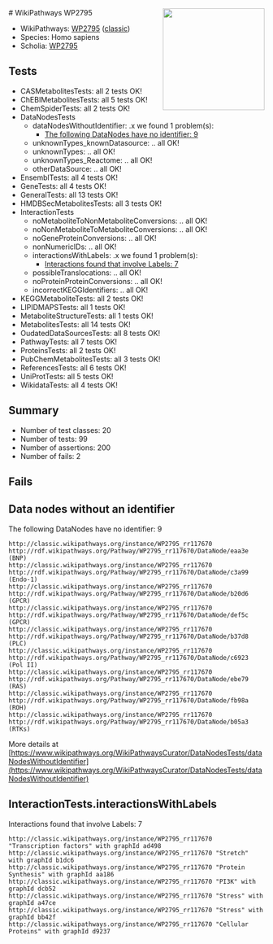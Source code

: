 <img style="float: right; width: 200px" src="https://upload.wikimedia.org/wikipedia/commons/thumb/8/83/Wplogo_with_text_500.png/640px-Wplogo_with_text_500.png" />
# WikiPathways WP2795

* WikiPathways: [WP2795](https://wikipathways.org/pathways/WP2795) ([classic](https://classic.wikipathways.org/instance/WP2795))
* Species: Homo sapiens
* Scholia: [WP2795](https://scholia.toolforge.org/wikipathways/WP2795)
## Tests
* CASMetabolitesTests: all 2 tests OK!
* ChEBIMetabolitesTests: all 5 tests OK!
* ChemSpiderTests: all 2 tests OK!
* DataNodesTests
    * dataNodesWithoutIdentifier: .x we found 1 problem(s):
        * [The following DataNodes have no identifier: 9](#d2d32fa8)
    * unknownTypes_knownDatasource: .. all OK!
    * unknownTypes: .. all OK!
    * unknownTypes_Reactome: .. all OK!
    * otherDataSource: .. all OK!
* EnsemblTests: all 4 tests OK!
* GeneTests: all 4 tests OK!
* GeneralTests: all 13 tests OK!
* HMDBSecMetabolitesTests: all 3 tests OK!
* InteractionTests
    * noMetaboliteToNonMetaboliteConversions: .. all OK!
    * noNonMetaboliteToMetaboliteConversions: .. all OK!
    * noGeneProteinConversions: .. all OK!
    * nonNumericIDs: .. all OK!
    * interactionsWithLabels: .x we found 1 problem(s):
        * [Interactions found that involve Labels: 7](#630d267e)
    * possibleTranslocations: .. all OK!
    * noProteinProteinConversions: .. all OK!
    * incorrectKEGGIdentifiers: .. all OK!
* KEGGMetaboliteTests: all 2 tests OK!
* LIPIDMAPSTests: all 1 tests OK!
* MetaboliteStructureTests: all 1 tests OK!
* MetabolitesTests: all 14 tests OK!
* OudatedDataSourcesTests: all 8 tests OK!
* PathwayTests: all 7 tests OK!
* ProteinsTests: all 2 tests OK!
* PubChemMetabolitesTests: all 3 tests OK!
* ReferencesTests: all 6 tests OK!
* UniProtTests: all 5 tests OK!
* WikidataTests: all 4 tests OK!


## Summary

* Number of test classes: 20
* Number of tests: 99
* Number of assertions: 200
* Number of fails: 2

## Fails

<a name="d2d32fa8" />

## Data nodes without an identifier

The following DataNodes have no identifier: 9
```
http://classic.wikipathways.org/instance/WP2795_rr117670 http://rdf.wikipathways.org/Pathway/WP2795_rr117670/DataNode/eaa3e (BNP)
http://classic.wikipathways.org/instance/WP2795_rr117670 http://rdf.wikipathways.org/Pathway/WP2795_rr117670/DataNode/c3a99 (Endo-1)
http://classic.wikipathways.org/instance/WP2795_rr117670 http://rdf.wikipathways.org/Pathway/WP2795_rr117670/DataNode/b20d6 (GPCR)
http://classic.wikipathways.org/instance/WP2795_rr117670 http://rdf.wikipathways.org/Pathway/WP2795_rr117670/DataNode/def5c (GPCR)
http://classic.wikipathways.org/instance/WP2795_rr117670 http://rdf.wikipathways.org/Pathway/WP2795_rr117670/DataNode/b37d8 (PLC)
http://classic.wikipathways.org/instance/WP2795_rr117670 http://rdf.wikipathways.org/Pathway/WP2795_rr117670/DataNode/c6923 (Pol II)
http://classic.wikipathways.org/instance/WP2795_rr117670 http://rdf.wikipathways.org/Pathway/WP2795_rr117670/DataNode/ebe79 (RAS)
http://classic.wikipathways.org/instance/WP2795_rr117670 http://rdf.wikipathways.org/Pathway/WP2795_rr117670/DataNode/fb98a (ROH)
http://classic.wikipathways.org/instance/WP2795_rr117670 http://rdf.wikipathways.org/Pathway/WP2795_rr117670/DataNode/b05a3 (RTKs)
```

More details at [https://www.wikipathways.org/WikiPathwaysCurator/DataNodesTests/dataNodesWithoutIdentifier](https://www.wikipathways.org/WikiPathwaysCurator/DataNodesTests/dataNodesWithoutIdentifier)

<a name="630d267e" />

## InteractionTests.interactionsWithLabels

Interactions found that involve Labels: 7
```
http://classic.wikipathways.org/instance/WP2795_rr117670 "Transcription factors" with graphId ad498
http://classic.wikipathways.org/instance/WP2795_rr117670 "Stretch" with graphId b1dc6
http://classic.wikipathways.org/instance/WP2795_rr117670 "Protein Synthesis" with graphId aa186
http://classic.wikipathways.org/instance/WP2795_rr117670 "PI3K" with graphId dcb52
http://classic.wikipathways.org/instance/WP2795_rr117670 "Stress" with graphId a47ce
http://classic.wikipathways.org/instance/WP2795_rr117670 "Stress" with graphId bb42f
http://classic.wikipathways.org/instance/WP2795_rr117670 "Cellular Proteins" with graphId d9237
```


